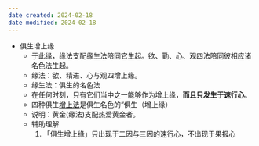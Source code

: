 ```yaml
---
date created: 2024-02-18
date modified: 2024-02-18
---
```

- 俱生增上缘
    - 于此缘，缘法支配缘生法陪同它生起。欲、勤、心、观四法陪同彼相应诸名色法生起。
    - 缘法：欲、精进、心与观四增上缘。
    - 缘生法：俱生的名色法
    - 在任何时刻，只有它们当中之一能够作为增上缘，**而且只发生于速行心**。
    - 四种俱生[增上法](增上法.md)是俱生名色的“俱生（增上缘）
    - 说明：黄金(缘法)支配热爱黄金者。
    - 辅助理解
        1. 「俱生增上缘」只出现于二因与三因的速行心，不出现于果报心
